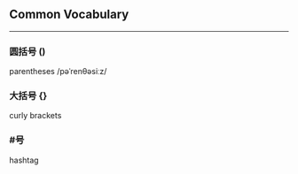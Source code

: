 ## Common Vocabulary

<hr>

### 圆括号 ()
parentheses /pəˈrenθəsiːz/

### 大括号 {}
curly brackets

### #号 
hashtag